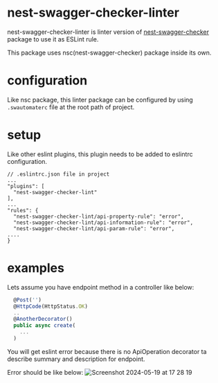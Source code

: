 # nest-swagger-checker-linter
nest-swagger-checker-linter is linter version of [nest-swagger-checker](https://github.com/ozkersemih/nest-swagger-checker) package
to use it as ESLint rule.

This package uses nsc(nest-swagger-checker) package inside its own.

# configuration
Like nsc package, this linter package can be configured by using `.swautomaterc` file at the root path of project.

# setup
Like other eslint plugins, this plugin needs to be added to eslintrc configuration.

```
// .eslintrc.json file in project
...
"plugins": [
  "nest-swagger-checker-lint"
],
...
"rules": {
  "nest-swagger-checker-lint/api-property-rule": "error",
  "nest-swagger-checker-lint/api-information-rule": "error",
  "nest-swagger-checker-lint/api-param-rule": "error",
....
}
```

# examples
Lets assume you have endpoint method in a controller like below:
```typescript
  @Post('')
  @HttpCode(HttpStatus.OK)
  ..
  @AnotherDecorator()
  public async create(
    ...
  )
```
You will get eslint error because there is no ApiOperation decorator ta describe summary and description for endpoint.

Error should be like below:
![Screenshot 2024-05-19 at 17 28 19](https://github.com/ozkersemih/nest-swagger-checker-lint/assets/52029025/da894c4f-d03d-4917-8032-f9e5108c6f03)
